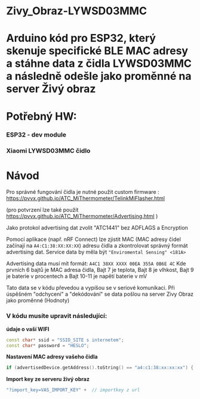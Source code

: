 # Zivy_Obraz-LYWSD03MMC 
# Arduino kód pro ESP32, který skenuje specifické BLE MAC adresy a stáhne data z čidla LYWSD03MMC a následně odešle jako proměnné na server Živý obraz 
# Potřebný HW: 
### ESP32 - dev module  
### Xiaomi LYWSD03MMC čidlo 

# Návod

Pro správné fungování čidla je nutné použit custom firmware : https://pvvx.github.io/ATC_MiThermometer/TelinkMiFlasher.html 

(pro potvrzení lze také použít https://pvvx.github.io/ATC_MiThermometer/Advertising.html ) 

Jako protokol advertising dat zvolit "ATC1441" bez ADFLAGS a Encryption


Pomocí aplikace (např. nRF Connect) lze zjistit MAC (MAC adresy čidel začínají na `A4:C1:38:XX:XX:XX`) adresu čidla a zkontrolovat správný formát advertising dat.
Service data by měla být `"Enviromental Sensing" <181A>`

Advertising data musí mít formát: `A4C1 38XX XXXX 00EA 355A 0B6E 4C`
Kde prvních 6 bajtů je MAC adresa čidla, Bajt 7 je teplota, Bajt 8 je vlhkost, Bajt 9 je baterie v procentech a Bajt 10-11 je napětí baterie v mV


Tato data se v kódu převedou a vypíšou se v seriové komunikaci.
Při úspěšném "odchycení" a "dekódování" se data pošlou na server Zivy Obraz jako proměnné (Hodnoty)


### V kódu musíte upravit následující: 

**údaje o vaší WIFI**
```C++
const char* ssid = "SSID_SITE s internetem";  
const char* password = "HESLO";
``` 

**Nastavení MAC adresy vašeho čidla**
```C++
if (advertisedDevice.getAddress().toString() == "a4:c1:38:xx:xx:xx") { //kontrola přednastavené MAC čidla
```

**Import key ze serveru živý obraz**
```C++
"?import_key=VAS_IMPORT_KEY" +  // importkey z url
``` 



